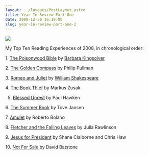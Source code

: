 ```yaml
---
layout: ../layouts/PostLayout.astro
title: Year In Review Part One
date: 2008-12-30 16:19:00
slug: year-in-review-part-one-2
---
```


[![](http://www.artsjournal.com/bookdaddy/Home_Photo_books.jpg)](http://www.artsjournal.com/bookdaddy/Home_Photo_books.jpg)  
  
  
  
  
  
  
  
  
  
  
  
  
  
  
  
  
  
  
  
  
  
My Top Ten Reading Experiences of 2008, in chronological order:  
  
1\. [The Poisonwood Bible](http://akindoflibrary.blogspot.com/search?q=knots+in+my+stomach) by [Barbara Kingsolver](http://akindoflibrary.blogspot.com/2008/01/micah-68.html)  
  
2\. [The Golden Compass](http://akindoflibrary.blogspot.com/2008/02/flying-through-golden-compass.html) by Philip Pullman  
  
3\. [Romeo and Juliet](http://akindoflibrary.blogspot.com/2008/03/how-to-be-or-not-bea-teenager-according.html) by [William Shakespeare](http://akindoflibrary.blogspot.com/2008/02/pair-of-star-crossed-lovers-take-their.html)  
  
4\. [The Book Thief](http://akindoflibrary.blogspot.com/2008/07/best-read-of-2008-so-far.html) by Markus Zusak  
  
5. [Blessed Unrest](http://akindoflibrary.blogspot.com/2008/07/small-things-done-in-great-love-bring.html) by Paul Hawken  
  
6\. [The Summer Book](http://akindoflibrary.blogspot.com/2008/07/summer-book.html) by Tove Jansen  
  
7\. [Amulet](http://akindoflibrary.blogspot.com/2008/09/summer-reading-conclusion.html) by Roberto Bolano  
  
8\. [Fletcher and the Falling Leaves](http://akindoflibrary.blogspot.com/2008/11/best-fall-book-ever.html) by Julia Rawlinson  
  
9\. [Jesus for President](http://akindoflibrary.blogspot.com/2008/11/most-thought-provoking-book-of-late.html) by Shane Claiborne and Chris Haw  
  
10\. [Not For Sale](http://akindoflibrary.blogspot.com/2008/12/slavery-still-exists.html) by David Batstone